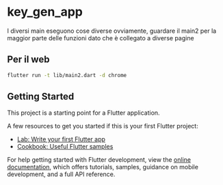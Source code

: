 # key_gen_app

I diversi main eseguono cose diverse ovviamente, guardare il main2 per la maggior parte delle funzioni
dato che è collegato a diverse pagine

## Per il web
```Bash
flutter run -t lib/main2.dart -d chrome
```
## Getting Started

This project is a starting point for a Flutter application.

A few resources to get you started if this is your first Flutter project:

- [Lab: Write your first Flutter app](https://docs.flutter.dev/get-started/codelab)
- [Cookbook: Useful Flutter samples](https://docs.flutter.dev/cookbook)

For help getting started with Flutter development, view the
[online documentation](https://docs.flutter.dev/), which offers tutorials,
samples, guidance on mobile development, and a full API reference.
